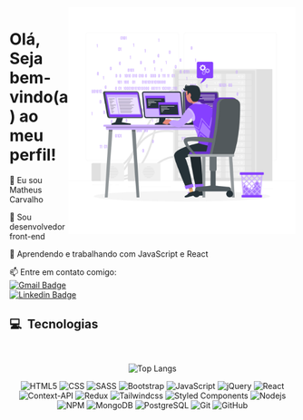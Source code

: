 
<img src="https://github.com/carlosdaniel31/repo-of-image/blob/main/img-banner-github.png" alt="Imagem de um programador" min-width="400px" max-width="400px" width="400px" align="right">

<p align="left"> 


# Olá, Seja bem-vindo(a) ao meu perfil!

👋 Eu sou Matheus Carvalho

🔭 Sou desenvolvedor front-end

🌱 Aprendendo e trabalhando com JavaScript e React

📫 Entre em contato comigo:
<br> [![Gmail Badge](https://img.shields.io/badge/-matheusdocarvalho@gmail.com-986DFF?style=flat-square&logo=Gmail&logoColor=white&link=mailto:matheusdocarvalho@gmail.com)](mailto:matheusdocarvalho@gmail.com)
<br> [![Linkedin Badge](https://img.shields.io/badge/-Matheus%20Carvalho-986DFF?style=flat-square&logo=Linkedin&logoColor=white&link=https://www.linkedin.com/in/matheusscarvalho/)](https://www.linkedin.com/in/matheusscarvalho/{target="_blank"})


<h2> 💻 &nbsp;Tecnologias</h2>

<div style="display: inline_block">
<br>

<div style="text-align: center">

  ![Top Langs](https://github-readme-stats.vercel.app/api/top-langs/?username=matheusscarvalho1&layout=compact&theme=tokyonight)

![HTML5](https://img.shields.io/badge/HTML5-E34F26?style=for-the-badge&logo=html5&logoColor=white)
![CSS](https://img.shields.io/badge/CSS3-1572B6?style=for-the-badge&logo=css3&logoColor=white)
![SASS](https://img.shields.io/badge/SASS-hotpink.svg?style=for-the-badge&logo=SASS&logoColor=white)
![Bootstrap](https://img.shields.io/badge/bootstrap-%238511FA.svg?style=for-the-badge&logo=bootstrap&logoColor=white)
![JavaScript](https://img.shields.io/badge/JavaScript-F7DF1E?style=for-the-badge&logo=javascript&logoColor=black)
![jQuery](https://img.shields.io/badge/jquery-%230769AD.svg?style=for-the-badge&logo=jquery&logoColor=white)
![React](https://img.shields.io/badge/React-20232A?style=for-the-badge&logo=react&logoColor=61DAFB)
![Context-API](https://img.shields.io/badge/Context--Api-000000?style=for-the-badge&logo=react)
![Redux](https://img.shields.io/badge/redux-%23593d88.svg?style=for-the-badge&logo=redux&logoColor=white)
![Tailwindcss](https://img.shields.io/badge/tailwindcss-38B2AC?style=for-the-badge&logo=tailwindcss&logoColor=white)
![Styled Components](https://img.shields.io/badge/styled--components-DB7093?style=for-the-badge&logo=styled-components&logoColor=white)
![Nodejs](https://img.shields.io/badge/Nodejs-69ac36?style=for-the-badge&logo=node.js&logoColor=white)
![NPM](https://img.shields.io/badge/NPM-%23CB3837.svg?style=for-the-badge&logo=npm&logoColor=white)
![MongoDB](https://img.shields.io/badge/MongoDB-%234ea94b.svg?style=for-the-badge&logo=mongodb&logoColor=white)
![PostgreSQL](https://img.shields.io/badge/PostgreSQL-316192?style=for-the-badge&logo=postgresql&logoColor=white)
![Git](https://img.shields.io/badge/Git-E34F26?style=for-the-badge&logo=git&logoColor=white)
![GitHub](https://img.shields.io/badge/github-%23121011.svg?style=for-the-badge&logo=github&logoColor=white)



</div>


